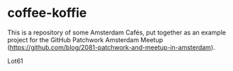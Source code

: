 # coffee-koffie

This is a repository of some Amsterdam Cafés, put together as an example project for the GitHub Patchwork Amsterdam Meetup (https://github.com/blog/2081-patchwork-and-meetup-in-amsterdam).

Lot61